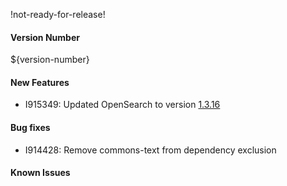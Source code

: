 !not-ready-for-release!

#### Version Number
${version-number}

#### New Features
- I915349: Updated OpenSearch to version [1.3.16](https://opensearch.org/versions/opensearch-1-3-16.html)

#### Bug fixes
- I914428: Remove commons-text from dependency exclusion

#### Known Issues
